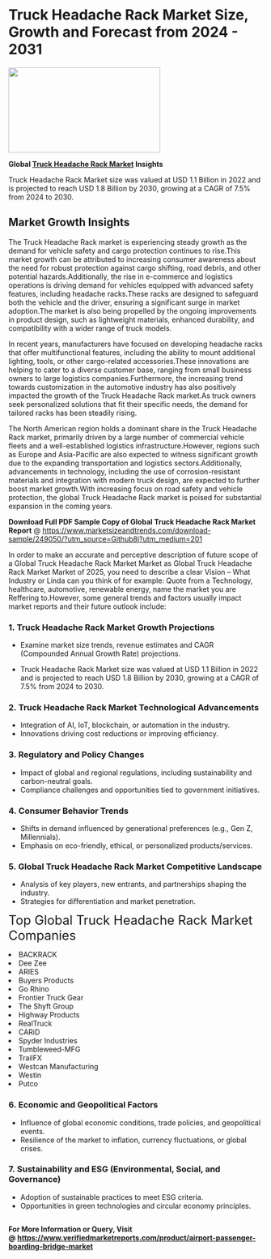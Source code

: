 <H1>Truck Headache Rack Market Size, Growth and Forecast from 2024 - 2031</H1><img class="aligncenter size-medium wp-image-584254" src="https://thirdeyenews.in/wp-content/uploads/2024/09/Global-Market-Research-300x168.jpeg" alt="" width="300" height="168" /><p><strong>Global&nbsp;<a href="https://www.marketsizeandtrends.com/download-sample/249050/?utm_source=Github8j?utm_medium=201">Truck Headache Rack Market</a> Insights</strong></p><p>Truck Headache Rack Market size was valued at USD 1.1 Billion in 2022 and is projected to reach USD 1.8 Billion by 2030, growing at a CAGR of 7.5% from 2024 to 2030.</p><p><h2>Market Growth Insights</h2> <p>The Truck Headache Rack market is experiencing steady growth as the demand for vehicle safety and cargo protection continues to rise.This market growth can be attributed to increasing consumer awareness about the need for robust protection against cargo shifting, road debris, and other potential hazards.Additionally, the rise in e-commerce and logistics operations is driving demand for vehicles equipped with advanced safety features, including headache racks.These racks are designed to safeguard both the vehicle and the driver, ensuring a significant surge in market adoption.The market is also being propelled by the ongoing improvements in product design, such as lightweight materials, enhanced durability, and compatibility with a wider range of truck models.</p> <p></p> <p>In recent years, manufacturers have focused on developing headache racks that offer multifunctional features, including the ability to mount additional lighting, tools, or other cargo-related accessories.These innovations are helping to cater to a diverse customer base, ranging from small business owners to large logistics companies.Furthermore, the increasing trend towards customization in the automotive industry has also positively impacted the growth of the Truck Headache Rack market.As truck owners seek personalized solutions that fit their specific needs, the demand for tailored racks has been steadily rising.</p> <p>The North American region holds a dominant share in the Truck Headache Rack market, primarily driven by a large number of commercial vehicle fleets and a well-established logistics infrastructure.However, regions such as Europe and Asia-Pacific are also expected to witness significant growth due to the expanding transportation and logistics sectors.Additionally, advancements in technology, including the use of corrosion-resistant materials and integration with modern truck design, are expected to further boost market growth.With increasing focus on road safety and vehicle protection, the global Truck Headache Rack market is poised for substantial expansion in the coming years.</p> <p></p><p><span class=""><strong>Download Full PDF Sample Copy of Global Truck Headache Rack Market Report</strong> @ <a href="https://www.marketsizeandtrends.com/download-sample/249050/?utm_source=Github8j?utm_medium=201" target="_blank">https://www.marketsizeandtrends.com/download-sample/249050/?utm_source=Github8j?utm_medium=201</a></span></p><p>In order to make an accurate and perceptive description of future scope of a Global&nbsp;Truck Headache Rack Market Market as Global&nbsp;Truck Headache Rack Market Market of 2025, you need to describe a clear Vision &ndash; What Industry or Linda can you think of for example: Quote from a Technology, healthcare, automotive, renewable energy, name the market you are Reffering to.However, some general trends and factors usually impact market reports and their future outlook include:</p><h3>1.&nbsp;<strong>Truck Headache Rack Market Growth Projections</strong></h3><ul><li>Examine market size trends, revenue estimates and CAGR (Compounded Annual Growth Rate) projections.</li><li><p>Truck Headache Rack Market size was valued at USD 1.1 Billion in 2022 and is projected to reach USD 1.8 Billion by 2030, growing at a CAGR of 7.5% from 2024 to 2030.</p></li></ul><h3>2.&nbsp;<strong>Truck Headache Rack Market Technological Advancements</strong></h3><ul><li>Integration of AI, IoT, blockchain, or automation in the industry.</li><li>Innovations driving cost reductions or improving efficiency.</li></ul><h3>3.&nbsp;<strong>Regulatory and Policy Changes</strong></h3><ul><li>Impact of global and regional regulations, including sustainability and carbon-neutral goals.</li><li>Compliance challenges and opportunities tied to government initiatives.</li></ul><h3>4.&nbsp;<strong>Consumer Behavior Trends</strong></h3><ul><li>Shifts in demand influenced by generational preferences (e.g., Gen Z, Millennials).</li><li>Emphasis on eco-friendly, ethical, or personalized products/services.</li></ul><h3>5.&nbsp;<strong>Global Truck Headache Rack Market Competitive Landscape</strong></h3><ul><li>Analysis of key players, new entrants, and partnerships shaping the industry.</li><li>Strategies for differentiation and market penetration.</li></ul><p data-pm-slice="1 1 []"><span style="color: inherit; font-family: inherit; font-size: 25px;">Top Global Truck Headache Rack Market Companies</span></p><div class="" data-test-id=""><p><li>BACKRACK</li><li> Dee Zee</li><li> ARIES</li><li> Buyers Products</li><li> Go Rhino</li><li> Frontier Truck Gear</li><li> The Shyft Group</li><li> Highway Products</li><li> RealTruck</li><li> CARiD</li><li> Spyder Industries</li><li> Tumbleweed-MFG</li><li> TrailFX</li><li> Westcan Manufacturing</li><li> Westin</li><li> Putco</li></p></div><h3>6.&nbsp;<strong>Economic and Geopolitical Factors</strong></h3><ul><li>Influence of global economic conditions, trade policies, and geopolitical events.</li><li>Resilience of the market to inflation, currency fluctuations, or global crises.</li></ul><h3>7.&nbsp;<strong>Sustainability and ESG (Environmental, Social, and Governance)</strong></h3><ul><li>Adoption of sustainable practices to meet ESG criteria.</li><li>Opportunities in green technologies and circular economy principles.</li></ul><h2><strong style="font-size: 14px;">For More Information or Query, Visit @&nbsp;</strong><a style="background-color: #ffffff; font-size: 14px;" href="https://www.marketsizeandtrends.com/report/truck-headache-rack-market/" target="_blank">https://www.verifiedmarketreports.com/product/airport-passenger-boarding-bridge-market</a></h2>